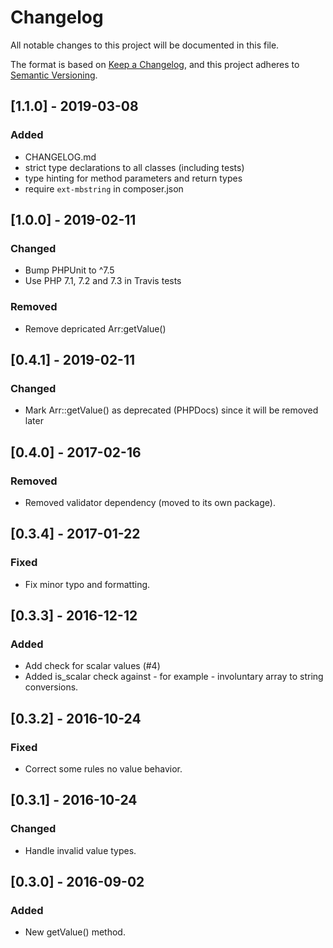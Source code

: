 # Changelog
All notable changes to this project will be documented in this file.

The format is based on [Keep a Changelog](https://keepachangelog.com/en/1.0.0/),
and this project adheres to [Semantic Versioning](https://semver.org/spec/v2.0.0.html).

## [1.1.0] - 2019-03-08
### Added
- CHANGELOG.md
- strict type declarations to all classes (including tests)
- type hinting for method parameters and return types
- require `ext-mbstring` in composer.json

## [1.0.0] - 2019-02-11
### Changed
- Bump PHPUnit to ^7.5
- Use PHP 7.1, 7.2 and 7.3 in Travis tests

### Removed
- Remove depricated Arr:getValue()

## [0.4.1] - 2019-02-11
### Changed
- Mark Arr::getValue() as deprecated (PHPDocs) since it will be removed later

## [0.4.0] - 2017-02-16
### Removed
- Removed validator dependency (moved to its own package).

## [0.3.4] - 2017-01-22
### Fixed
- Fix minor typo and formatting.

## [0.3.3] - 2016-12-12
### Added
- Add check for scalar values (#4)
- Added is_scalar check against - for example - involuntary array to string conversions.

## [0.3.2] - 2016-10-24
### Fixed
- Correct some rules no value behavior.

## [0.3.1] - 2016-10-24
### Changed
- Handle invalid value types.

## [0.3.0] - 2016-09-02
### Added
- New getValue() method. 
